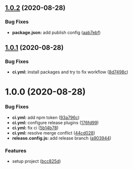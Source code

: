 ## [1.0.2](https://github.com/DawChihLiou/react-use-pip/compare/v1.0.1...v1.0.2) (2020-08-28)


### Bug Fixes

* **package.json:** add publish config ([aab7ebf](https://github.com/DawChihLiou/react-use-pip/commit/aab7ebfd374bfcd7c1c191f13fb691de3b787eef))

## [1.0.1](https://github.com/DawChihLiou/react-use-pip/compare/v1.0.0...v1.0.1) (2020-08-28)


### Bug Fixes

* **ci.yml:** install packages and try to fix workflow ([8d7498c](https://github.com/DawChihLiou/react-use-pip/commit/8d7498c1247177e156b8340130fbe5187a9f970b))

# 1.0.0 (2020-08-28)


### Bug Fixes

* **ci.yml:** add npm token ([93a796c](https://github.com/DawChihLiou/react-use-pip/commit/93a796cb2af5791c3db0a5014083f41e2d7989f3))
* **ci.yml:** configure release plugins ([176fd99](https://github.com/DawChihLiou/react-use-pip/commit/176fd990706df8cc8b7ff499feedbd13d4c06f3f))
* **ci.yml:** fix ci ([5b14b78](https://github.com/DawChihLiou/react-use-pip/commit/5b14b78b4e5b0acacc7f9dbd48233e81d5204efa))
* **ci.yml:** resolve merge conflict ([44cd028](https://github.com/DawChihLiou/react-use-pip/commit/44cd02878e4923b6ff8986864e887bb208aeda73))
* **release.config.js:** add release branch ([a903944](https://github.com/DawChihLiou/react-use-pip/commit/a903944c03b0d04e99a5baeab21a8cadc3a513cd))


### Features

* setup project ([bcc825d](https://github.com/DawChihLiou/react-use-pip/commit/bcc825d4e8a046c70d73b67a95abcabae38abc0a))
